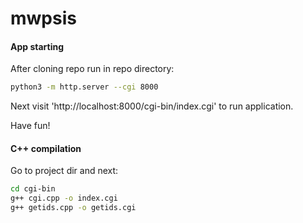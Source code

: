 # mwpsis #

#### App starting ####
After cloning repo run in repo directory:
```bash
python3 -m http.server --cgi 8000
```
Next visit 'http://localhost:8000/cgi-bin/index.cgi' to run application.

Have fun!

#### C++ compilation ####
Go to project dir and next:
```bash
cd cgi-bin
g++ cgi.cpp -o index.cgi
g++ getids.cpp -o getids.cgi
```
